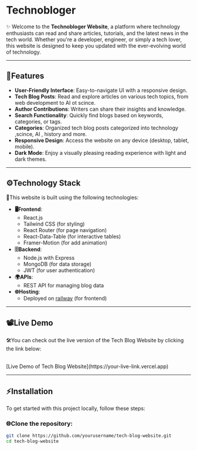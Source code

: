 # Technobloger

✨ Welcome to the **Technobloger Website**, a platform where technology enthusiasts can read and share articles, tutorials, and the latest news in the tech world. Whether you're a developer, engineer, or simply a tech lover, this website is designed to keep you updated with the ever-evolving world of technology.

---

## 🔧Features

- **User-Friendly Interface**: Easy-to-navigate UI with a responsive design.
- **Tech Blog Posts**: Read and explore articles on various tech topics, from web development to AI ot scince.
- **Author Contributions**: Writers can share their insights and knowledge.
- **Search Functionality**: Quickly find blogs based on keywords, categories, or tags.
- **Categories**: Organized tech blog posts categorized into technology ,scince, AI , history and more.
- **Responsive Design**: Access the website on any device (desktop, tablet, mobile).
- **Dark Mode**: Enjoy a visually pleasing reading experience with light and dark themes.

---

## ⚙️Technology Stack

📌This website is built using the following technologies:

- **🖥️Frontend**: 
  - React.js
  - Tailwind CSS (for styling)
  - React Router (for page navigation)
  - React-Data-Table (for interactive tables)
  - Framer-Motion (for add animation)
- **🗄️Backend**:
  - Node.js with Express
  - MongoDB (for data storage)
  - JWT (for user authentication)
- **🌍APIs**:
  - REST API for managing blog data
- **🌐Hosting**:
  - Deployed on [railway](https://railway.com) (for frontend)

---

## 📽️Live Demo

🛠️You can check out the live version of the Tech Blog Website by clicking the link below:

  <br/>
[Live Demo of Tech Blog Website](https://your-live-link.vercel.app) 

---

## ⚡Installation

To get started with this project locally, follow these steps:

### 🌐Clone the repository:

```bash
git clone https://github.com/yourusername/tech-blog-website.git
cd tech-blog-website
